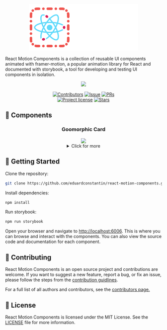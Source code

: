 <div align="center">
<img src="public/rmc.png">
</div>

React Motion Components is a collection of reusable UI components animated with framer-motion, a popular animation
library for React and documented with storybook, a tool for developing and testing UI components in isolation.

<div align="center">
  
[<img src="https://api.gitsponsors.com/api/badge/img?id=607297394" height="40">](https://api.gitsponsors.com/api/badge/link?p=2vnj8aEA/PkOSF+cWYCXK3vOEDIksSX314/hUl7EMORBrWKKWSa+flYQNb2wpkogJ+Ql05A8RMisjpOh5IpWYTMvu5tbTX6HI640j0sT74c73leny4Pv72dL5BbPzE9U4EsitTapybBeIc97oMRUgQ==)

[![Contributors](https://img.shields.io/github/contributors/eduardconstantin/react-motion-components?style=flat-square)](https://github.com/eduardconstantin/react-motion-components/graphs/contributors)
[![Issue](https://img.shields.io/github/issues/eduardconstantin/react-motion-components?style=flat-square)](https://github.com/eduardconstantin/react-motion-components/issues)
[![PRs](https://img.shields.io/github/issues-pr/eduardconstantin/react-motion-components?style=flat-square)](https://github.com/eduardconstantin/react-motion-components/pulls)
<br/>
[![Project license](https://img.shields.io/github/license/eduardconstantin/react-motion-components?style=flat-square)](LICENSE)
[![Stars](https://img.shields.io/github/stars/eduardconstantin/react-motion-components?style=flat-square)](https://github.com/eduardconstantin/react-motion-components/stargazers)

</div>

## 🧩 Components

<div align="center">
  <h3 align="center">Goomorphic Card</h3>
  <img align="center" height="300px" src="https://cdn.dribbble.com/userupload/17062044/file/original-688c4d8e44a27791bb409b87f7b2314d.gif"/> 
  <br>
  <details align="center">
    <summary>Click for more</summary>
    <pre>
      <h3 align="center">Goomorphic Menu</h3>
      <img align="center" height="200px" src="https://cdn.dribbble.com/userupload/16249760/file/original-f9f8054776c4ef1409b03e7cea6033d2.gif"/> 
      <h3 align="center">Counter-Strike Button</h3>
      <img align="center" height="200px" src="https://cdn.dribbble.com/userupload/9956491/file/original-1c3263055d59db01e43678d5d5b8e71a.gif"/> 
      <h3 align="center">✨Framer AI Button</h3>
      <img align="center" height="200px" src="https://cdn.dribbble.com/userupload/5766170/file/original-8c76fbedd0ced146fff4c572616a6b4d.gif"/>
      <h3 align="center">Comic-Book Button</h3>
      <img align="center" height="200px" src="public/assets/comicbtn.gif"/>
      <h3 align="center">Navigation Menu</h3>
      <img align="center" height="200px" src="public/assets/menu.gif"/>
      <h3 align="center">Dynamic Menu</h3>
      <img align="center" height="200px" src="public/assets/dynMenu.gif"/>
    </pre>
  </details>
  
</div>

## 🌱 Getting Started

Clone the repository:

```bash
git clone https://github.com/eduardconstantin/react-motion-components.git
```

Install dependencies:

```bash
npm install
```

Run storybook:

```bash
npm run storybook
```

Open your browser and navigate to [http://localhost:6006](http://localhost:6006). This is where you can browse and
interact with the components. You can also view the source code and documentation for each component.

## 👥 Contributing

React Motion Components is an open source project and contributions are welcome. If you want to suggest a new feature,
report a bug, or fix an issue, please follow the steps from the [contribution guidlines](CONTRIBUTING.md).

For a full list of all authors and contributors, see the
[contributors page.](https://github.com/eduardconstantin/react-motion-components/contributors)

## 📜 License

React Motion Components is licensed under the MIT License. See the [LICENSE](LICENSE) file for more information.
